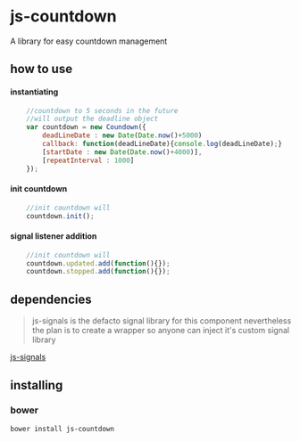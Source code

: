 # js-countdown

A library for easy countdown management

## how to use

#### instantiating

```javascript
    //countdown to 5 seconds in the future
    //will output the deadline object
    var countdown = new Coundown({
        deadLineDate : new Date(Date.now()+5000)
        callback: function(deadLineDate){console.log(deadLineDate);}
        [startDate : new Date(Date.now()+4000)],
        [repeatInterval : 1000]
    });
```

#### init countdown

```javascript
    //init countdown will
    countdown.init();
```

#### signal listener addition

```javascript
    //init countdown will
    countdown.updated.add(function(){});
    countdown.stopped.add(function(){});
```

## dependencies

> js-signals is the defacto signal library for this component
> nevertheless the plan is to create a wrapper so
> anyone can inject it's custom signal library

[js-signals](https://github.com/millermedeiros/js-signals)

## installing

### bower

```bash
bower install js-countdown
```
